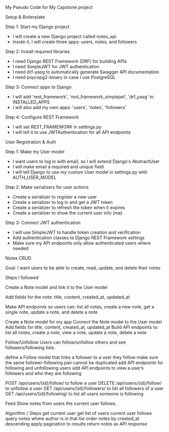 My Pseudo Code for My Capstone project

 Setup & Boilerplate

Step 1: Start my Django project
- I will create a new Django project called notes_api
- Inside it, I will create three apps: users, notes, and followers

Step 2: Install required libraries
- I need Django REST Framework (DRF) for building APIs
- I need SimpleJWT for JWT authentication
- I need drf-yasg to automatically generate Swagger API documentation
- I need psycopg2-binary in case I use PostgreSQL

Step 3: Connect apps to Django
- I will add 'rest_framework', 'rest_framework_simplejwt', 'drf_yasg' to INSTALLED_APPS
- I will also add my own apps: 'users', 'notes', 'followers'

Step 4: Configure REST Framework
- I will set REST_FRAMEWORK in settings.py
- I will tell it to use JWTAuthentication for all API endpoints


User Registration & Auth

Step 1: Make my User model
- I want users to log in with email, so I will extend Django's AbstractUser
- I will make email a required and unique field
- I will tell Django to use my custom User model in settings.py with AUTH_USER_MODEL

Step 2: Make serializers for user actions
- Create a serializer to register a new user
- Create a serializer to log in and get a JWT token
- Create a serializer to refresh the token when it expires
- Create a serializer to show the current user info (me)

Step 3: Connect JWT authentication
- I will use SimpleJWT to handle token creation and verification
- Add authentication classes to Django REST Framework settings
- Make sure my API endpoints only allow authenticated users where needed


Notes CRUD

Goal: I want users to be able to create, read, update, and delete their notes

Steps I followed

Create a Note model and link it to the User model

Add fields for the note: title, content, created_at, updated_at


Make API endpoints so users can: list all notes, create a new note, get a single note, update a note, and delete a note


Create a Note model for my app
Connect the Note model to the User model
Add fields for title, content, created_at, updated_at
Build API endpoints to: list all notes, create a note, view a note, update a note, delete a note

Follow/Unfollow
Users can follow/unfollow others and see followers/following lists.

define a Follow model that links a follower to a user they follow
make sure the same follower-following pair cannot be duplicated
add API endpoints for following and unfollowing users
add API endpoints to view a user’s followers and who they are following

POST /api/users/{id}/follow/ to follow a user
DELETE /api/users/{id}/follow/ to unfollow a user
GET /api/users/{id}/followers/ to list all followers of a user
GET /api/users/{id}/following/ to list all users someone is following

Feed
Show notes from users the current user follows.

Algorithm / Steps
get current user
get list of users current user follows
query notes where author is in that list
order notes by created_at descending
apply pagination to results
return notes as API response




